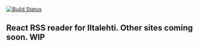 [![Build Status](https://travis-ci.org/Locheed/react-rss-reader.svg?branch=master)](https://travis-ci.org/Locheed/react-rss-reader)

## React RSS reader for Iltalehti. Other sites coming soon. WIP
